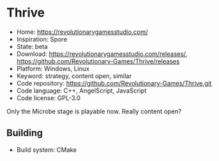 # Thrive

- Home: https://revolutionarygamesstudio.com/
- Inspiration: Spore
- State: beta
- Download: https://revolutionarygamesstudio.com/releases/, https://github.com/Revolutionary-Games/Thrive/releases
- Platform: Windows, Linux
- Keyword: strategy, content open, similar
- Code repository: https://github.com/Revolutionary-Games/Thrive.git
- Code language: C++, AngelScript, JavaScript
- Code license: GPL-3.0

Only the Microbe stage is playable now. Really content open?

## Building

- Build system: CMake
